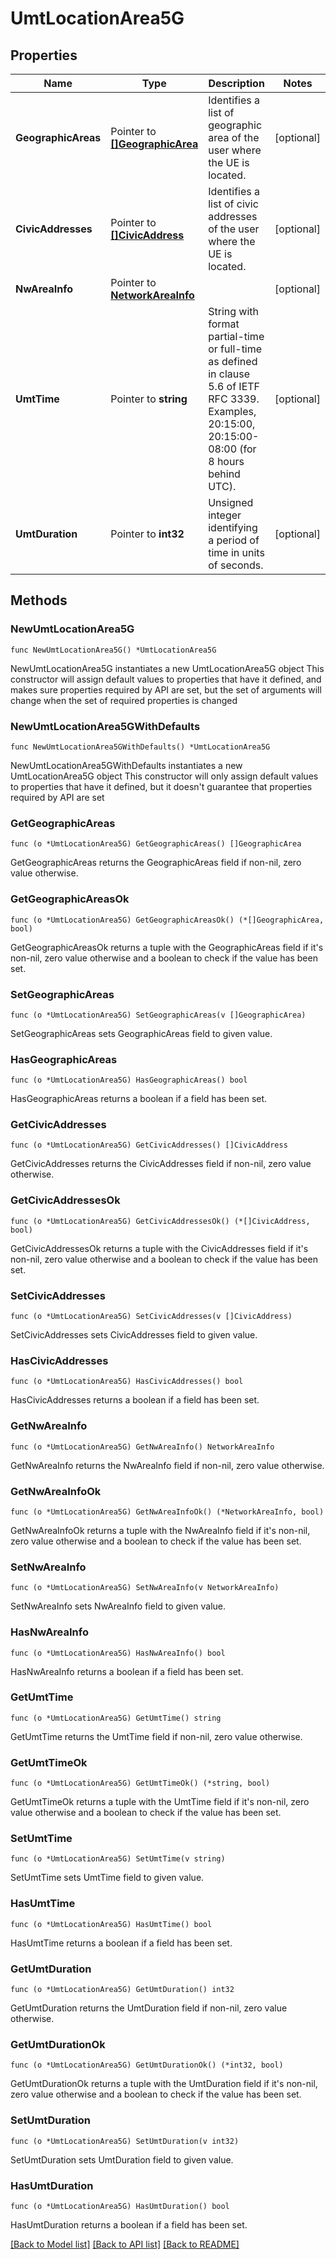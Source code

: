 # UmtLocationArea5G

## Properties

Name | Type | Description | Notes
------------ | ------------- | ------------- | -------------
**GeographicAreas** | Pointer to [**[]GeographicArea**](GeographicArea.md) | Identifies a list of geographic area of the user where the UE is located. | [optional] 
**CivicAddresses** | Pointer to [**[]CivicAddress**](CivicAddress.md) | Identifies a list of civic addresses of the user where the UE is located. | [optional] 
**NwAreaInfo** | Pointer to [**NetworkAreaInfo**](NetworkAreaInfo.md) |  | [optional] 
**UmtTime** | Pointer to **string** | String with format partial-time or full-time as defined in clause 5.6 of IETF RFC 3339. Examples, 20:15:00, 20:15:00-08:00 (for 8 hours behind UTC). | [optional] 
**UmtDuration** | Pointer to **int32** | Unsigned integer identifying a period of time in units of seconds. | [optional] 

## Methods

### NewUmtLocationArea5G

`func NewUmtLocationArea5G() *UmtLocationArea5G`

NewUmtLocationArea5G instantiates a new UmtLocationArea5G object
This constructor will assign default values to properties that have it defined,
and makes sure properties required by API are set, but the set of arguments
will change when the set of required properties is changed

### NewUmtLocationArea5GWithDefaults

`func NewUmtLocationArea5GWithDefaults() *UmtLocationArea5G`

NewUmtLocationArea5GWithDefaults instantiates a new UmtLocationArea5G object
This constructor will only assign default values to properties that have it defined,
but it doesn't guarantee that properties required by API are set

### GetGeographicAreas

`func (o *UmtLocationArea5G) GetGeographicAreas() []GeographicArea`

GetGeographicAreas returns the GeographicAreas field if non-nil, zero value otherwise.

### GetGeographicAreasOk

`func (o *UmtLocationArea5G) GetGeographicAreasOk() (*[]GeographicArea, bool)`

GetGeographicAreasOk returns a tuple with the GeographicAreas field if it's non-nil, zero value otherwise
and a boolean to check if the value has been set.

### SetGeographicAreas

`func (o *UmtLocationArea5G) SetGeographicAreas(v []GeographicArea)`

SetGeographicAreas sets GeographicAreas field to given value.

### HasGeographicAreas

`func (o *UmtLocationArea5G) HasGeographicAreas() bool`

HasGeographicAreas returns a boolean if a field has been set.

### GetCivicAddresses

`func (o *UmtLocationArea5G) GetCivicAddresses() []CivicAddress`

GetCivicAddresses returns the CivicAddresses field if non-nil, zero value otherwise.

### GetCivicAddressesOk

`func (o *UmtLocationArea5G) GetCivicAddressesOk() (*[]CivicAddress, bool)`

GetCivicAddressesOk returns a tuple with the CivicAddresses field if it's non-nil, zero value otherwise
and a boolean to check if the value has been set.

### SetCivicAddresses

`func (o *UmtLocationArea5G) SetCivicAddresses(v []CivicAddress)`

SetCivicAddresses sets CivicAddresses field to given value.

### HasCivicAddresses

`func (o *UmtLocationArea5G) HasCivicAddresses() bool`

HasCivicAddresses returns a boolean if a field has been set.

### GetNwAreaInfo

`func (o *UmtLocationArea5G) GetNwAreaInfo() NetworkAreaInfo`

GetNwAreaInfo returns the NwAreaInfo field if non-nil, zero value otherwise.

### GetNwAreaInfoOk

`func (o *UmtLocationArea5G) GetNwAreaInfoOk() (*NetworkAreaInfo, bool)`

GetNwAreaInfoOk returns a tuple with the NwAreaInfo field if it's non-nil, zero value otherwise
and a boolean to check if the value has been set.

### SetNwAreaInfo

`func (o *UmtLocationArea5G) SetNwAreaInfo(v NetworkAreaInfo)`

SetNwAreaInfo sets NwAreaInfo field to given value.

### HasNwAreaInfo

`func (o *UmtLocationArea5G) HasNwAreaInfo() bool`

HasNwAreaInfo returns a boolean if a field has been set.

### GetUmtTime

`func (o *UmtLocationArea5G) GetUmtTime() string`

GetUmtTime returns the UmtTime field if non-nil, zero value otherwise.

### GetUmtTimeOk

`func (o *UmtLocationArea5G) GetUmtTimeOk() (*string, bool)`

GetUmtTimeOk returns a tuple with the UmtTime field if it's non-nil, zero value otherwise
and a boolean to check if the value has been set.

### SetUmtTime

`func (o *UmtLocationArea5G) SetUmtTime(v string)`

SetUmtTime sets UmtTime field to given value.

### HasUmtTime

`func (o *UmtLocationArea5G) HasUmtTime() bool`

HasUmtTime returns a boolean if a field has been set.

### GetUmtDuration

`func (o *UmtLocationArea5G) GetUmtDuration() int32`

GetUmtDuration returns the UmtDuration field if non-nil, zero value otherwise.

### GetUmtDurationOk

`func (o *UmtLocationArea5G) GetUmtDurationOk() (*int32, bool)`

GetUmtDurationOk returns a tuple with the UmtDuration field if it's non-nil, zero value otherwise
and a boolean to check if the value has been set.

### SetUmtDuration

`func (o *UmtLocationArea5G) SetUmtDuration(v int32)`

SetUmtDuration sets UmtDuration field to given value.

### HasUmtDuration

`func (o *UmtLocationArea5G) HasUmtDuration() bool`

HasUmtDuration returns a boolean if a field has been set.


[[Back to Model list]](../README.md#documentation-for-models) [[Back to API list]](../README.md#documentation-for-api-endpoints) [[Back to README]](../README.md)



